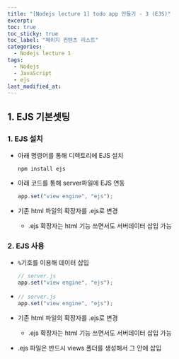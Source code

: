 ```yaml
---
title: "[Nodejs lecture 1] todo app 만들기 - 3 (EJS)"
excerpt:
toc: true
toc_sticky: true
toc_label: "페이지 컨텐츠 리스트"
categories:
  - Nodejs lecture 1
tags:
  - Nodejs
  - JavaScript
  - ejs
last_modified_at:
---
```


## **1. EJS 기본셋팅**

### 1. EJS 설치

- 아래 명령어를 통해 디렉토리에 EJS 설치

  ```shell
  npm install ejs
  ```

- 아래 코드를 통해 server파일에 EJS 연동

  ```javascript
  app.set("view engine", "ejs");
  ```

- 기존 html 파일의 확장자를 .ejs로 변경
  - .ejs 확장자는 html 기능 쓰면서도 서버데이터 삽입 가능

### 2. EJS 사용

- `%`기호를 이용해 데이터 삽입

  ```javascript
  // server.js
  app.set("view engine", "ejs");
  ```

- ```javascript
  // server.js
  app.set("view engine", "ejs");
  ```

- 기존 html 파일의 확장자를 .ejs로 변경

  - .ejs 확장자는 html 기능 쓰면서도 서버데이터 삽입 가능

- .ejs 파일은 반드시 views 폴더를 생성해서 그 안에 삽입
